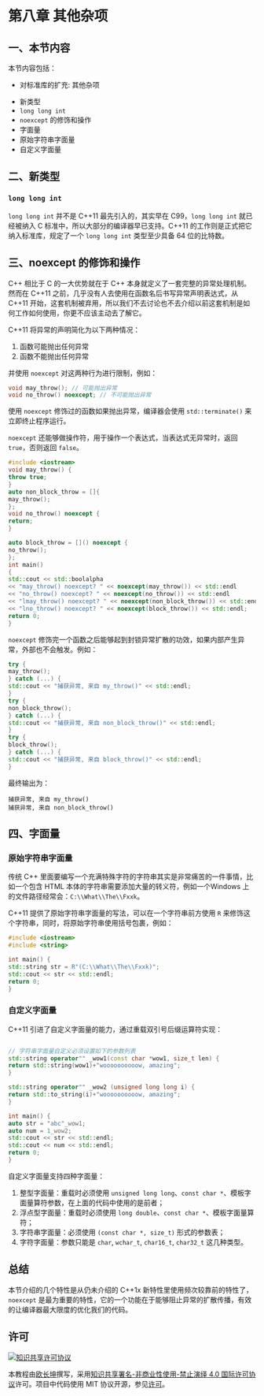 # 第八章 其他杂项

## 一、本节内容

本节内容包括：

- 对标准库的扩充: 其他杂项
+ 新类型
+ `long long int`
+ `noexcept` 的修饰和操作
+ 字面量
+ 原始字符串字面量
+ 自定义字面量

## 二、新类型

### `long long int`

`long long int` 并不是 C++11 最先引入的，其实早在 C99，`long long int` 就已经被纳入 C 标准中，所以大部分的编译器早已支持。C++11 的工作则是正式把它纳入标准库，规定了一个 `long long int` 类型至少具备 64 位的比特数。

## 三、noexcept 的修饰和操作

C++ 相比于 C 的一大优势就在于 C++ 本身就定义了一套完整的异常处理机制。然而在 C++11 之前，几乎没有人去使用在函数名后书写异常声明表达式，从 C++11 开始，这套机制被弃用，所以我们不去讨论也不去介绍以前这套机制是如何工作如何使用，你更不应该主动去了解它。

C++11 将异常的声明简化为以下两种情况：

1. 函数可能抛出任何异常
2. 函数不能抛出任何异常

并使用 `noexcept` 对这两种行为进行限制，例如：

```cpp
void may_throw(); // 可能抛出异常
void no_throw() noexcept; // 不可能抛出异常
```

使用 `noexcept` 修饰过的函数如果抛出异常，编译器会使用 `std::terminate()` 来立即终止程序运行。

`noexcept` 还能够做操作符，用于操作一个表达式，当表达式无异常时，返回 `true`，否则返回 `false`。

```cpp
#include <iostream>
void may_throw() {
throw true;
}
auto non_block_throw = []{
may_throw();
};
void no_throw() noexcept {
return;
}

auto block_throw = []() noexcept {
no_throw();
};
int main()
{
std::cout << std::boolalpha
<< "may_throw() noexcept? " << noexcept(may_throw()) << std::endl
<< "no_throw() noexcept? " << noexcept(no_throw()) << std::endl
<< "lmay_throw() noexcept? " << noexcept(non_block_throw()) << std::endl
<< "lno_throw() noexcept? " << noexcept(block_throw()) << std::endl;
return 0;
}
```

`noexcept` 修饰完一个函数之后能够起到封锁异常扩散的功效，如果内部产生异常，外部也不会触发。例如：

```cpp
try {
may_throw();
} catch (...) {
std::cout << "捕获异常, 来自 my_throw()" << std::endl;
}
try {
non_block_throw();
} catch (...) {
std::cout << "捕获异常, 来自 non_block_throw()" << std::endl;
}
try {
block_throw();
} catch (...) {
std::cout << "捕获异常, 来自 block_throw()" << std::endl;
}
```

最终输出为：

```
捕获异常, 来自 my_throw()
捕获异常, 来自 non_block_throw()
```

## 四、字面量

### 原始字符串字面量

传统 C++ 里面要编写一个充满特殊字符的字符串其实是非常痛苦的一件事情，比如一个包含 HTML 本体的字符串需要添加大量的转义符，例如一个Windows 上的文件路径经常会：`C:\\What\\The\\Fxxk`。

C++11 提供了原始字符串字面量的写法，可以在一个字符串前方使用 `R` 来修饰这个字符串，同时，将原始字符串使用括号包裹，例如：

```cpp
#include <iostream>
#include <string>

int main() {
std::string str = R"(C:\\What\\The\\Fxxk)";
std::cout << str << std::endl;
return 0;
}
```

### 自定义字面量

C++11 引进了自定义字面量的能力，通过重载双引号后缀运算符实现：

```cpp

// 字符串字面量自定义必须设置如下的参数列表
std::string operator"" _wow1(const char *wow1, size_t len) {
return std::string(wow1)+"woooooooooow, amazing";
}

std::string operator"" _wow2 (unsigned long long i) {
return std::to_string(i)+"woooooooooow, amazing";
}

int main() {
auto str = "abc"_wow1;
auto num = 1_wow2;
std::cout << str << std::endl;
std::cout << num << std::endl;
return 0;
}
```

自定义字面量支持四种字面量：

1. 整型字面量：重载时必须使用 `unsigned long long`、`const char *`、模板字面量算符参数，在上面的代码中使用的是前者；
2. 浮点型字面量：重载时必须使用 `long double`、`const char *`、模板字面量算符；
3. 字符串字面量：必须使用 `(const char *, size_t)` 形式的参数表；
4. 字符字面量：参数只能是 `char`, `wchar_t`, `char16_t`, `char32_t` 这几种类型。

## 总结

本节介绍的几个特性是从仍未介绍的 C++1x 新特性里使用频次较靠前的特性了，`noexcept` 是最为重要的特性，它的一个功能在于能够阻止异常的扩散传播，有效的让编译器最大限度的优化我们的代码。

## 许可

<a rel="license" href="http://creativecommons.org/licenses/by-nc-nd/4.0/"><img alt="知识共享许可协议" style="border-width:0" src="https://i.creativecommons.org/l/by-nc-nd/4.0/80x15.png" /></a>

本教程由[欧长坤](https://github.com/changkun)撰写，采用[知识共享署名-非商业性使用-禁止演绎 4.0 国际许可协议](http://creativecommons.org/licenses/by-nc-nd/4.0/)许可。项目中代码使用 MIT 协议开源，参见[许可](../LICENSE)。